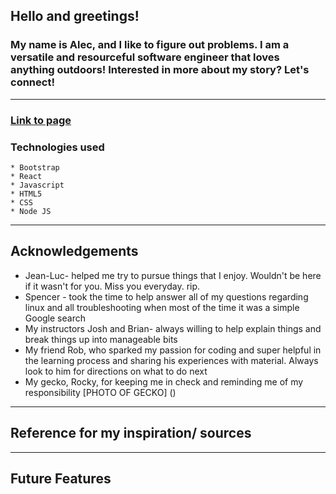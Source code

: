 ## Hello and greetings!

### My name is Alec, and I like to figure out problems. I am a versatile and resourceful software engineer that loves anything outdoors! Interested in more about my story? Let's connect!
---
### [Link to page]()

### Technologies used
    * Bootstrap
    * React
    * Javascript
    * HTML5
    * CSS
    * Node JS
---
## Acknowledgements
* Jean-Luc- helped me try to pursue things that I enjoy. Wouldn't be here if it wasn't for you. Miss you everyday. rip.
* Spencer - took the time to help answer all of my questions regarding linux and all troubleshooting when most of the time it was a simple Google search
* My instructors Josh and Brian- always willing to help explain things and break things up into manageable bits
* My friend Rob, who sparked my passion for coding and super helpful in the learning process and sharing his experiences with material. Always look to him for directions on what to do next
* My gecko, Rocky, for keeping me in check and reminding me of my responsibility [PHOTO OF GECKO] ()
---
## Reference for my inspiration/ sources

---
## Future Features
